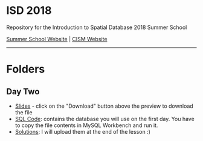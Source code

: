# ISD 2018 
Repository for the Introduction to Spatial Database 2018 Summer School 

[Summer School Website](http://www.cism.it/courses/E1804/) | [CISM Website](http://www.cism.it/)

---

# Folders

## Day Two
- [Slides](https://github.com/basaldella/isd2018/blob/master/Day%20Two/Day%20Two.pdf) - click on the "Download" button above the preview to download the file
- [SQL Code](https://github.com/basaldella/isd2018/blob/master/Day%20Two/Day%20Two.sql): contains the database you will use on the first day. You have to copy the file contents in MySQL Workbench and run it.
- [Solutions](#): I will upload them at the end of the lesson :)
